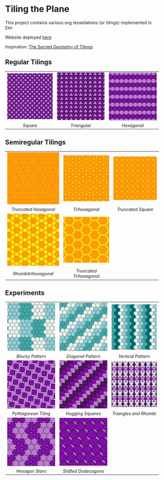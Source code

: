 # Tiling the Plane

This project contains various svg tessellations (or tilings) implemented in Elm

Website deployed [here](https://vsebastian8.github.io/Tessellation/)

Inspiration: [The Sacred Geometry of Tilings](https://www.youtube.com/watch?v=wiWEP5Kf8sk&t=398s)

## Regular Tilings

|                                                      |                                                        |                                                       |
| :--------------------------------------------------: | :----------------------------------------------------: | :---------------------------------------------------: |
| <img src="./assets/regular/squares.png" width="200"> | <img src="./assets/regular/triangles.png" width="200"> | <img src="./assets/regular/hexagons.png" width="200"> |
|                       _Square_                       |                      _Triangular_                      |                      _Hexagonal_                      |

## Semiregular Tilings

|                                                                     |                                                                        |                                                                  |
| :-----------------------------------------------------------------: | :--------------------------------------------------------------------: | :--------------------------------------------------------------: |
| <img src="./assets/semiregular/truncatedHexagonal.png" width="200"> |     <img src="./assets/semiregular/triHexagonal.png" width="200">      | <img src="./assets/semiregular/truncatedSquare.png" width="200"> |
|                        _Truncated Hexagonal_                        |                             _Trihexagonal_                             |                        _Truncated Square_                        |
| <img src="./assets/semiregular/rhombiTriHexagonal.png" width="200"> | <img src="./assets/semiregular/truncatedTriHexagonal.png" width="200"> |
|                        _Rhombitrihexagonal_                         |                        _Truncated Trihexagonal_                        |

## Experiments

|                                                                    |                                                                    |                                                                  |
| :----------------------------------------------------------------: | :----------------------------------------------------------------: | :--------------------------------------------------------------: |
|   <img src="./assets/experiments/hexagonBlock.png" width="200">    |  <img src="./assets/experiments/hexagonDiagonal.png" width="200">  | <img src="./assets/experiments/hexagonVertical.png" width="200"> |
|                          _Blocky Pattern_                          |                         _Diagonal Pattern_                         |                        _Vertical Pattern_                        |
| <img src="./assets/experiments/pythagoreanTiling.png" width="200"> |  <img src="./assets/experiments/huggingSquares.png" width="200">   | <img src="./assets/experiments/trianglePattern.png" width="200"> |
|                        _Pythagorean Tiling_                        |                         _Hugging Squares_                          |                      _Triangles and Rhombi_                      |
|   <img src="./assets/experiments/hexagonStars.png" width="200">    | <img src="./assets/experiments/shiftedDodecagons.png" width="200"> |
|                          _Hexagon Stars_                           |                        _Shifted Dodecagons_                        |
